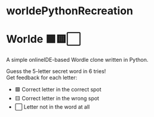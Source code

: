 # worldePythonRecreation
# Worlde 🟩🟨⬜

A simple onlineIDE-based Wordle clone written in Python.

Guess the 5-letter secret word in 6 tries!  
Get feedback for each letter:
- 🟩 Correct letter in the correct spot  
- 🟨 Correct letter in the wrong spot  
- ⬜ Letter not in the word at all



